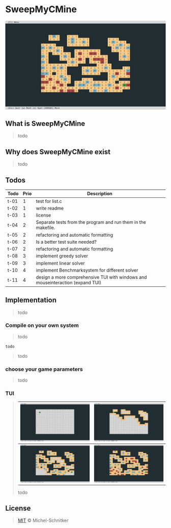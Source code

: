 # SweepMyCMine

![simpleLose](/doku/images/simpleTui_lose.png)

## What is SweepMyCMine

> todo

## Why does SweepMyCMine exist

> todo

## Todos

| Todo | Prio | Description |
| ---- | ---- | ----------- |
| t-01 | 1 | test for list.c |
| t-02 | 1 | write readme |
| t-03 | 1 | license |
| t-04 | 2 | Separate tests from the program and run them in the makefile. |
| t-05 | 2 | refactoring and automatic formatting |
| t-06 | 2 | Is a better test suite needed? |
| t-07 | 2 | refactoring and automatic formatting |
| t-08 | 3 | implement greedy solver |
| t-09 | 3 | implement linear solver |
| t-10 | 4 | implement Benchmarksystem for different solver |
| t-11 | 4 | design a more comprehensive TUI with windows and mouseinteraction (expand TUI) |


## Implementation

> todo

### Compile on your own system

> todo

	todo

> todo

### choose your game parameters

> todo

### TUI

>| ![simpleStart](/doku/images/simpleTui_start.png) | ![simpleOpen](/doku/images/simpleTui_open.png) |
>| :----: | :----: |
>| ![simpleMark](/doku/images/simpleTui_mark.png) | ![simpleLose](/doku/images/simpleTui_lose.png) |
>
>	todo

## License

> [MIT](./LICENSE) © Michel-Schnitker
